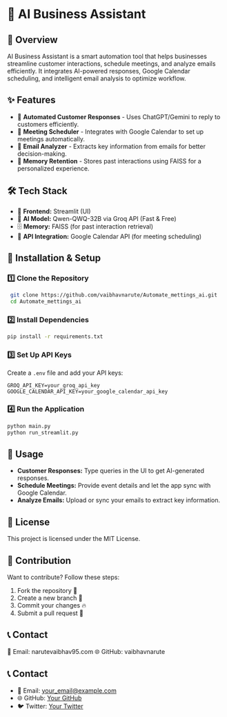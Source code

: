 # 🚀 AI Business Assistant

## 📌 Overview
AI Business Assistant is a smart automation tool that helps businesses streamline customer interactions, schedule meetings, and analyze emails efficiently. It integrates AI-powered responses, Google Calendar scheduling, and intelligent email analysis to optimize workflow. 

## ✨ Features
- 🤖 **Automated Customer Responses** - Uses ChatGPT/Gemini to reply to customers efficiently.
- 📅 **Meeting Scheduler** - Integrates with Google Calendar to set up meetings automatically.
- 📩 **Email Analyzer** - Extracts key information from emails for better decision-making.
- 💾 **Memory Retention** - Stores past interactions using FAISS for a personalized experience.

## 🛠️ Tech Stack
- 🎨 **Frontend:** Streamlit (UI)
- 🧠 **AI Model:** Qwen-QWQ-32B via Groq API (Fast & Free)
- 🗄️ **Memory:** FAISS (for past interaction retrieval)
- 🔗 **API Integration:** Google Calendar API (for meeting scheduling)

## 🚀 Installation & Setup
### 1️⃣ Clone the Repository
```bash
 git clone https://github.com/vaibhavnarute/Automate_mettings_ai.git
 cd Automate_mettings_ai
```
### 2️⃣ Install Dependencies
```bash
pip install -r requirements.txt
```
### 3️⃣ Set Up API Keys
Create a `.env` file and add your API keys:
```
GROQ_API_KEY=your_groq_api_key
GOOGLE_CALENDAR_API_KEY=your_google_calendar_api_key
```

### 4️⃣ Run the Application
```bash
python main.py
python run_streamlit.py
```

## 📌 Usage
- **Customer Responses:** Type queries in the UI to get AI-generated responses.
- **Schedule Meetings:** Provide event details and let the app sync with Google Calendar.
- **Analyze Emails:** Upload or sync your emails to extract key information.

## 📜 License
This project is licensed under the MIT License.

## 🤝 Contribution
Want to contribute? Follow these steps:
1. Fork the repository 🍴
2. Create a new branch 🚀
3. Commit your changes 🔥
4. Submit a pull request 📩

## 📞 Contact

📧 Email: narutevaibhav95.com
🌐 GitHub: vaibhavnarute

## 📞 Contact
- 📧 Email: your_email@example.com
- 🌐 GitHub: [Your GitHub](https://github.com/yourusername)
- 🐦 Twitter: [Your Twitter](https://twitter.com/yourhandle)

